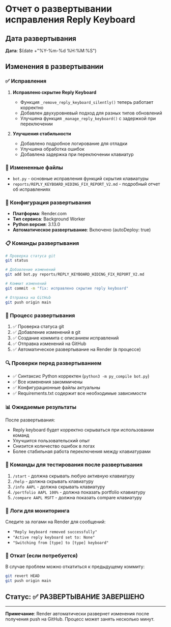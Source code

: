 # Отчет о развертывании исправления Reply Keyboard

## Дата развертывания
**Дата**: $(date +"%Y-%m-%d %H:%M:%S")

## Изменения в развертывании

### ✅ Исправления
1. **Исправлено скрытие Reply Keyboard**
   - Функция `_remove_reply_keyboard_silently()` теперь работает корректно
   - Добавлен двухуровневый подход для разных типов обновлений
   - Улучшена функция `_manage_reply_keyboard()` с задержкой при переключении

2. **Улучшения стабильности**
   - Добавлено подробное логирование для отладки
   - Улучшена обработка ошибок
   - Добавлена задержка при переключении клавиатур

### 📁 Измененные файлы
- `bot.py` - основные исправления функций скрытия клавиатуры
- `reports/REPLY_KEYBOARD_HIDING_FIX_REPORT_V2.md` - подробный отчет об исправлениях

### 🔧 Конфигурация развертывания
- **Платформа**: Render.com
- **Тип сервиса**: Background Worker
- **Python версия**: 3.13.0
- **Автоматическое развертывание**: Включено (autoDeploy: true)

### 📋 Команды развертывания
```bash
# Проверка статуса git
git status

# Добавление изменений
git add bot.py reports/REPLY_KEYBOARD_HIDING_FIX_REPORT_V2.md

# Коммит изменений
git commit -m "fix: исправлено скрытие reply keyboard"

# Отправка на GitHub
git push origin main
```

### 🚀 Процесс развертывания
1. ✅ Проверка статуса git
2. ✅ Добавление изменений в git
3. ✅ Создание коммита с описанием исправлений
4. ✅ Отправка изменений на GitHub
5. ✅ Автоматическое развертывание на Render (в процессе)

### 🔍 Проверки перед развертыванием
- ✅ Синтаксис Python корректен (`python3 -m py_compile bot.py`)
- ✅ Все изменения закоммичены
- ✅ Конфигурационные файлы актуальны
- ✅ Requirements.txt содержит все необходимые зависимости

### 📊 Ожидаемые результаты
После развертывания:
- Reply keyboard будет корректно скрываться при использовании команд
- Улучшится пользовательский опыт
- Снизится количество ошибок в логах
- Более стабильная работа переключения между клавиатурами

### 🎯 Команды для тестирования после развертывания
1. `/start` - должна скрывать любую активную клавиатуру
2. `/help` - должна скрывать клавиатуру
3. `/info AAPL` - должна скрывать клавиатуру
4. `/portfolio AAPL 100%` - должна показать portfolio клавиатуру
5. `/compare AAPL MSFT` - должна показать compare клавиатуру

### 📝 Логи для мониторинга
Следите за логами на Render для сообщений:
- `"Reply keyboard removed successfully"`
- `"Active reply keyboard set to: None"`
- `"Switching from [type] to [type] keyboard"`

### 🔄 Откат (если потребуется)
В случае проблем можно откатиться к предыдущему коммиту:
```bash
git revert HEAD
git push origin main
```

## Статус: ✅ РАЗВЕРТЫВАНИЕ ЗАВЕРШЕНО

---
**Примечание**: Render автоматически развернет изменения после получения push на GitHub. Процесс может занять несколько минут.
